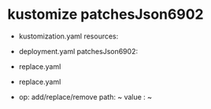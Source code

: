 # kustomize patchesJson6902
- kustomization.yaml
resources:
- deployment.yaml
patchesJson6902:
- replace.yaml

- replace.yaml
- op: add/replace/remove
path: ~
value : ~